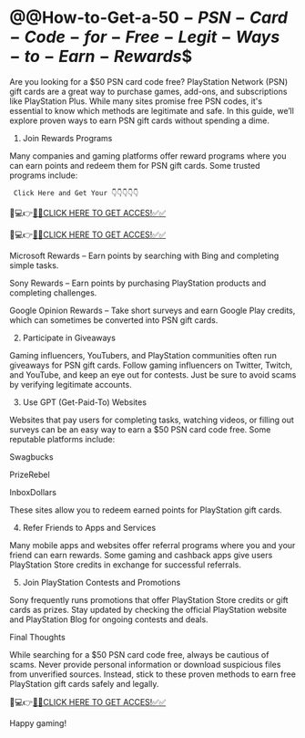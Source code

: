 # @@How-to-Get-a-$50-PSN-Card-Code-for-Free-Legit-Ways-to-Earn-Rewards$$
Are you looking for a $50 PSN card code free? PlayStation Network (PSN) gift cards are a great way to purchase games, add-ons, and subscriptions like PlayStation Plus. While many sites promise free PSN codes, it's essential to know which methods are legitimate and safe. In this guide, we’ll explore proven ways to earn PSN gift cards without spending a dime.

1. Join Rewards Programs

Many companies and gaming platforms offer reward programs where you can earn points and redeem them for PSN gift cards. Some trusted programs include:

     Click Here and Get Your 👇👇👇👇👇

📱💻👉[✅✅CLICK HERE TO GET ACCES!✅✅](https://bd.xebecreward.com/  )

📱💻👉[✅✅CLICK HERE TO GET ACCES!✅✅](https://bd.xebecreward.com/  )



Microsoft Rewards – Earn points by searching with Bing and completing simple tasks.

Sony Rewards – Earn points by purchasing PlayStation products and completing challenges.

Google Opinion Rewards – Take short surveys and earn Google Play credits, which can sometimes be converted into PSN gift cards.

2. Participate in Giveaways

Gaming influencers, YouTubers, and PlayStation communities often run giveaways for PSN gift cards. Follow gaming influencers on Twitter, Twitch, and YouTube, and keep an eye out for contests. Just be sure to avoid scams by verifying legitimate accounts.

3. Use GPT (Get-Paid-To) Websites

Websites that pay users for completing tasks, watching videos, or filling out surveys can be an easy way to earn a $50 PSN card code free. Some reputable platforms include:

Swagbucks

PrizeRebel

InboxDollars

These sites allow you to redeem earned points for PlayStation gift cards.

4. Refer Friends to Apps and Services

Many mobile apps and websites offer referral programs where you and your friend can earn rewards. Some gaming and cashback apps give users PlayStation Store credits in exchange for successful referrals.

5. Join PlayStation Contests and Promotions

Sony frequently runs promotions that offer PlayStation Store credits or gift cards as prizes. Stay updated by checking the official PlayStation website and PlayStation Blog for ongoing contests and deals.

Final Thoughts

While searching for a $50 PSN card code free, always be cautious of scams. Never provide personal information or download suspicious files from unverified sources. Instead, stick to these proven methods to earn free PlayStation gift cards safely and legally.

📱💻👉[✅✅CLICK HERE TO GET ACCES!✅✅](https://bd.xebecreward.com/  )

Happy gaming!

